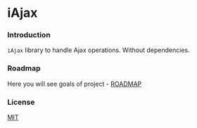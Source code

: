# iAjax
### Introduction

`iAjax` library to handle Ajax operations. Without dependencies.

### Roadmap

Here you will see goals of project - [ROADMAP](https://github.com/mzahradnicek/iAjax/ROADMAP.md)

### License
[MIT](http://opensource.org/licenses/MIT)
